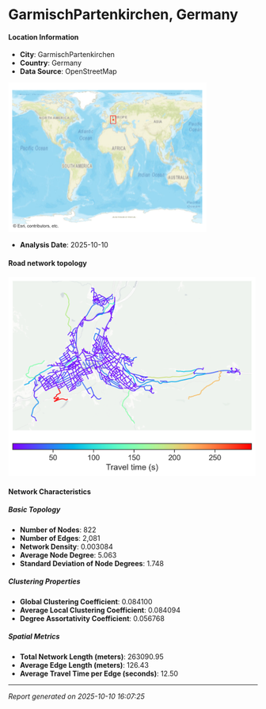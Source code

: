 # GarmischPartenkirchen, Germany

#### Location Information

- **City**: GarmischPartenkirchen
- **Country**: Germany
- **Data Source**: OpenStreetMap
<img src="GarmischPartenkirchen_location.png" alt="GarmischPartenkirchen Location Map" width="400" />

- **Analysis Date**: 2025-10-10

#### Road network topology

<img src="GarmischPartenkirchen_network_map.png" alt="GarmischPartenkirchen Road Network Map" width="500"/>

#### Network Characteristics

##### Basic Topology

- **Number of Nodes**: 822
- **Number of Edges**: 2,081
- **Network Density**: 0.003084
- **Average Node Degree**: 5.063
- **Standard Deviation of Node Degrees**: 1.748

##### Clustering Properties

- **Global Clustering Coefficient**: 0.084100
- **Average Local Clustering Coefficient**: 0.084094
- **Degree Assortativity Coefficient**: 0.056768

##### Spatial Metrics

- **Total Network Length (meters)**: 263090.95
- **Average Edge Length (meters)**: 126.43
- **Average Travel Time per Edge (seconds)**: 12.50

---
*Report generated on 2025-10-10 16:07:25*
